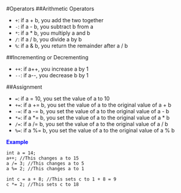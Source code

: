 #Operators
##Arithmetic Operators
* ```+```: if a + b, you add the two together
* ```-```: if a - b, you subtract b from a
* ```*```: if a * b, you multiply a and b
* ```/```: if a / b, you divide a by b
* ```%```: if a & b, you return the remainder after a / b

##Incrementing or Decrementing
* ```++```: if a++, you increase a by 1
* ```--```: if a--, you decrease b by 1

##Assignment
* ```=```: if a = 10, you set the value of a to 10
* ```+=```: if a += b, you set the value of a to the original value of a + b
* ```-=```: if a -= b, you set the value of a to the original value of a - b
* ```*=```: if a *= b, you set the value of a to the original value of a * b
* ```/=```: if a /= b, you set the value of a to the original value of a / b
* ```%=```: if a %= b, you set the value of a to the original value of a % b

<span style="color:blue">**Example**</span>    
```
int a = 14;
a++; //This changes a to 15
a /= 3; //This changes a to 5
a %= 2; //This changes a to 1

int c = a + 8; //This sets c to 1 + 8 = 9
c *= 2; //This sets c to 18
```